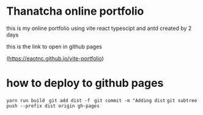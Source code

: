 # Thanatcha online portfolio

this is my online portfolio using vite react typescipt and antd
created by 2 days

this is the link to open in github pages

(https://eaotnc.github.io/vite-portfolio)

# how to deploy to github pages

`yarn run build `
`git add dist -f `
`git commit -m "Adding dist`
`git subtree push --prefix dist origin gh-pages`
